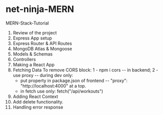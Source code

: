 # net-ninja-MERN

MERN-Stack-Tutorial

1. Review of the project
2. Express App setup
3. Express Router & API Routes
4. MongoDB Atlas & Mongoose
5. Models & Schemas
6. Controllers
7. Making a React App
8. Fetching Data
   To remove CORS block:
   1 - npm i cors -- in backend;
   2 - use proxy -- during dev only:
   - put property in package.json of frontend -- "proxy": "http://localhost:4000" at a top.
   - in fetch use only: fetch("/api/workouts")
9. Adding React Context
10. Add delete functionality.
11. Handling error response
